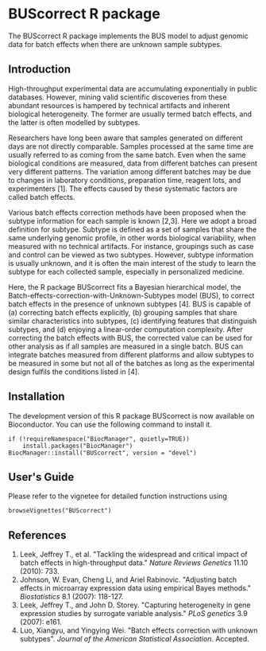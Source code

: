 # BUScorrect R package
The BUScorrect R package implements the BUS model to adjust genomic data for batch effects when there are unknown sample subtypes.

## Introduction
High-throughput experimental data are accumulating exponentially in public databases. However, mining valid scientific discoveries from these abundant resources is hampered by technical artifacts and inherent biological heterogeneity. The former are usually termed batch effects, and the latter is often modelled by subtypes. 

Researchers have long been aware that samples generated on different days are not directly comparable. Samples processed at the same time are usually referred to as coming from the same batch. Even when the same biological conditions are measured, data from different batches can present very different patterns. The variation among different batches may be due to changes in laboratory conditions, preparation time, reagent lots, and experimenters [1]. The effects caused by these systematic factors are called batch effects.

Various batch effects correction methods have been proposed when the subtype information for each sample is known [2,3]. Here we adopt a broad definition for subtype. Subtype is defined as a set of samples that share the same underlying genomic profile, in other words biological variability, when measured with no technical artifacts. For instance, groupings such as case and control can be viewed as two subtypes. However, subtype information is usually unknown, and it is often the main interest of the study to learn the subtype for each collected sample, especially in personalized medicine.

Here, the R package BUScorrect fits a Bayesian hierarchical model, the Batch-effects-correction-with-Unknown-Subtypes model (BUS), to correct batch effects in the presence of unknown subtypes [4]. BUS is capable of (a) correcting batch effects explicitly, (b) grouping samples that share similar characteristics into subtypes, (c) identifying features that distinguish subtypes, and (d) enjoying a linear-order computation complexity. After correcting the batch effects with BUS, the corrected value can be used for other analysis as if all samples are measured in a single batch. BUS can integrate batches measured from different platforms and allow subtypes to be measured in some but not all of the batches as long as the experimental design fulfils the conditions listed in [4].

## Installation
The development version of this R package BUScorrect is now available on Bioconductor. You can use the following command to install it.  

```
if (!requireNamespace("BiocManager", quietly=TRUE))
    install.packages("BiocManager")
BiocManager::install("BUScorrect", version = "devel")
```

## User's Guide
Please refer to the vignetee for detailed function instructions using

```
browseVignettes("BUScorrect")
```

## References
1. Leek, Jeffrey T., et al. "Tackling the widespread and critical impact of batch effects in high-throughput data." *Nature Reviews Genetics* 11.10 (2010): 733.
2. Johnson, W. Evan, Cheng Li, and Ariel Rabinovic. "Adjusting batch effects in microarray expression data using empirical Bayes methods." *Biostatistics* 8.1 (2007): 118-127.
3. Leek, Jeffrey T., and John D. Storey. "Capturing heterogeneity in gene expression studies by surrogate variable analysis." *PLoS genetics* 3.9 (2007): e161.
4. Luo, Xiangyu, and Yingying Wei. "Batch effects correction with unknown subtypes". *Journal of the American Statistical Association*. Accepted. 
